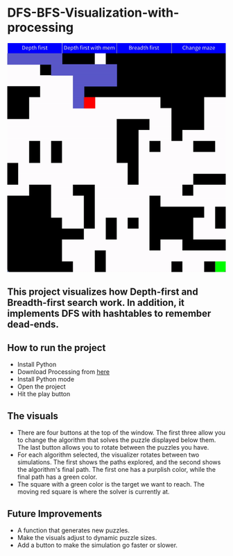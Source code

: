 # DFS-BFS-Visualization-with-processing
![demo](./assets/demo.gif)

## This project visualizes how Depth-first and Breadth-first search work. In addition, it implements DFS with hashtables to remember dead-ends.

## How to run the project
- Install Python
- Download Processing from [here](https://processing.org/download)
- Install Python mode
- Open the project
- Hit the play button

## The visuals 
- There are four buttons at the top of the window. The first three allow you to change the algorithm that solves the puzzle displayed below them. The last button allows you to rotate between the puzzles you have. 
- For each algorithm selected, the visualizer rotates between two simulations. The first shows the paths explored, and the second shows the algorithm's final path. The first one has a purplish color, while the final path has a green color. 
- The square with a green color is the target we want to reach. The moving red square is where the solver is currently at.

## Future Improvements
- A function that generates new puzzles.
- Make the visuals adjust to dynamic puzzle sizes.
- Add a button to make the simulation go faster or slower.
